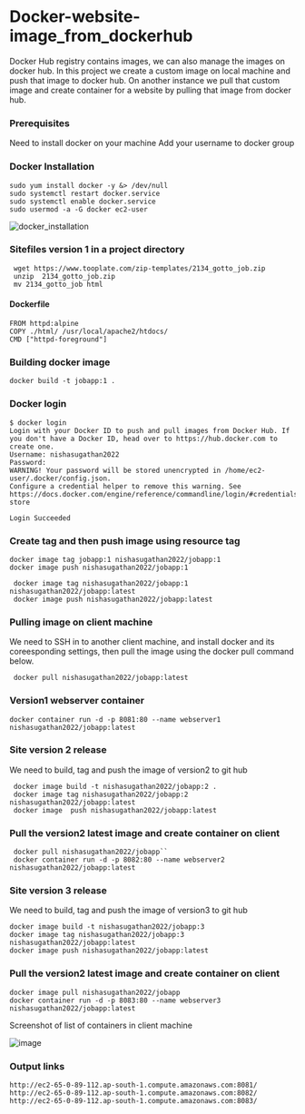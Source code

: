 # Docker-website-image_from_dockerhub
Docker Hub registry contains images, we can also manage the images on docker hub. In this project we create a custom image on local machine and push that image to docker hub. On another instance we pull that custom image and create container for a website by pulling that image from docker hub.

### Prerequisites
Need to install docker on your machine
Add your username to docker group

### Docker Installation

```
sudo yum install docker -y &> /dev/null
sudo systemctl restart docker.service
sudo systemctl enable docker.service
sudo usermod -a -G docker ec2-user
```
![docker_installation](https://github.com/Nisha-Sugathan/Docker-Bind_mounting/assets/134600837/ba7797c4-9a73-4ce6-b593-2befa5850e0d)

###  Sitefiles version 1 in a project directory 

```
 wget https://www.tooplate.com/zip-templates/2134_gotto_job.zip
 unzip  2134_gotto_job.zip
 mv 2134_gotto_job html
 ```
 
 ####  Dockerfile 
 
```
FROM httpd:alpine
COPY ./html/ /usr/local/apache2/htdocs/
CMD ["httpd-foreground"]

```
 ### Building docker image 
 
 ```
 docker build -t jobapp:1 .
 ```
 ### Docker login
  ```
 $ docker login
Login with your Docker ID to push and pull images from Docker Hub. If you don't have a Docker ID, head over to https://hub.docker.com to create one.
Username: nishasugathan2022
Password: 
WARNING! Your password will be stored unencrypted in /home/ec2-user/.docker/config.json.
Configure a credential helper to remove this warning. See
https://docs.docker.com/engine/reference/commandline/login/#credentials-store

Login Succeeded

 ```
 ### Create tag and then push image using resource tag
 ```
 docker image tag jobapp:1 nishasugathan2022/jobapp:1
 docker image push nishasugathan2022/jobapp:1 
 
  docker image tag nishasugathan2022/jobapp:1 nishasugathan2022/jobapp:latest
  docker image push nishasugathan2022/jobapp:latest
 ```
 ### Pulling image on client machine
 We need to SSH in to another client machine, and install docker and its coreesponding settings, then pull the image using the docker pull command below.
 
 ```
  docker pull nishasugathan2022/jobapp:latest
  ```
  
  ### Version1 webserver container
  ```
  docker container run -d -p 8081:80 --name webserver1 nishasugathan2022/jobapp:latest
 ```
 
 ###   Site version 2 release 
 We need to build, tag and push the image of version2 to git hub
   ```
    docker image build -t nishasugathan2022/jobapp:2 .
    docker image tag nishasugathan2022/jobapp:2 nishasugathan2022/jobapp:latest
    docker image  push nishasugathan2022/jobapp:latest
   ```
 ### Pull the version2 latest image and create container on client 
 
 ```
  docker pull nishasugathan2022/jobapp``
  docker container run -d -p 8082:80 --name webserver2 nishasugathan2022/jobapp:latest
 ```
 ###   Site version 3 release 
 We need to build, tag and push the image of version3 to git hub
 
 ```
 docker image build -t nishasugathan2022/jobapp:3 
 docker image tag nishasugathan2022/jobapp:3 nishasugathan2022/jobapp:latest
 docker image push nishasugathan2022/jobapp:latest
 ```
  ### Pull the version2 latest image and create container on client 
  
 ```
 docker image pull nishasugathan2022/jobapp
 docker container run -d -p 8083:80 --name webserver3 nishasugathan2022/jobapp:latest
 
 ```
 
 Screenshot of list of containers in client machine
 
 
 ![image](https://github.com/Nisha-Sugathan/Docker-website-image_from_dockerhub/assets/134600837/44e65122-1659-4dc9-b2d5-50d3dc7df242)

  
  ### Output links
  
  ```
  http://ec2-65-0-89-112.ap-south-1.compute.amazonaws.com:8081/
  http://ec2-65-0-89-112.ap-south-1.compute.amazonaws.com:8082/
  http://ec2-65-0-89-112.ap-south-1.compute.amazonaws.com:8083/
  
  ```

 
